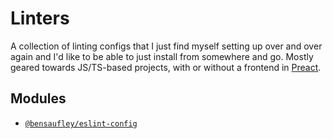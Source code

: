 # Linters

A collection of linting configs that I just find myself setting up over and over again and I'd like to be able to just install from somewhere and go. Mostly geared towards JS/TS-based projects, with or without a frontend in [Preact].

## Modules

- [`@bensaufley/eslint-config`](./eslint-config/README.md)

[preact]: https://preactjs.com/
